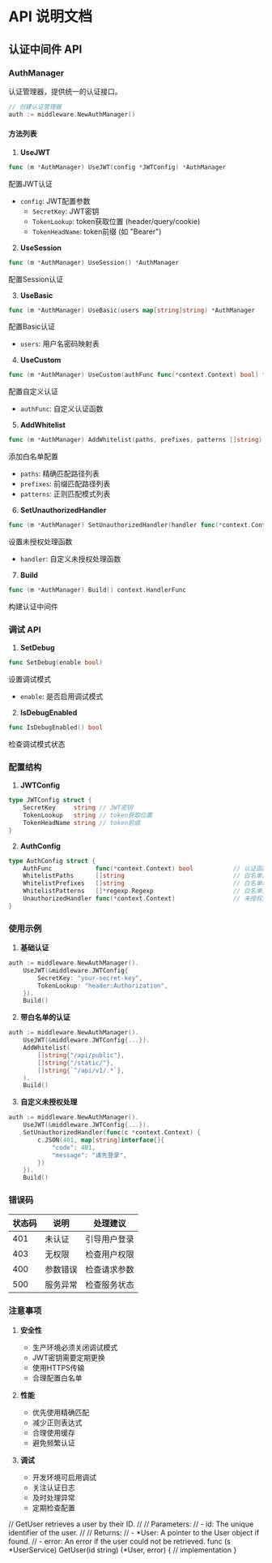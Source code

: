 # API 说明文档

## 认证中间件 API

### AuthManager

认证管理器，提供统一的认证接口。

```go
// 创建认证管理器
auth := middleware.NewAuthManager()
```

#### 方法列表

1. **UseJWT**
```go
func (m *AuthManager) UseJWT(config *JWTConfig) *AuthManager
```
配置JWT认证
- `config`: JWT配置参数
  - `SecretKey`: JWT密钥
  - `TokenLookup`: token获取位置 (header/query/cookie)
  - `TokenHeadName`: token前缀 (如 "Bearer")

2. **UseSession**
```go
func (m *AuthManager) UseSession() *AuthManager
```
配置Session认证

3. **UseBasic**
```go
func (m *AuthManager) UseBasic(users map[string]string) *AuthManager
```
配置Basic认证
- `users`: 用户名密码映射表

4. **UseCustom**
```go
func (m *AuthManager) UseCustom(authFunc func(*context.Context) bool) *AuthManager
```
配置自定义认证
- `authFunc`: 自定义认证函数

5. **AddWhitelist**
```go
func (m *AuthManager) AddWhitelist(paths, prefixes, patterns []string) *AuthManager
```
添加白名单配置
- `paths`: 精确匹配路径列表
- `prefixes`: 前缀匹配路径列表
- `patterns`: 正则匹配模式列表

6. **SetUnauthorizedHandler**
```go
func (m *AuthManager) SetUnauthorizedHandler(handler func(*context.Context)) *AuthManager
```
设置未授权处理函数
- `handler`: 自定义未授权处理函数

7. **Build**
```go
func (m *AuthManager) Build() context.HandlerFunc
```
构建认证中间件

### 调试 API

1. **SetDebug**
```go
func SetDebug(enable bool)
```
设置调试模式
- `enable`: 是否启用调试模式

2. **IsDebugEnabled**
```go
func IsDebugEnabled() bool
```
检查调试模式状态

### 配置结构

1. **JWTConfig**
```go
type JWTConfig struct {
    SecretKey     string // JWT密钥
    TokenLookup   string // token获取位置
    TokenHeadName string // token前缀
}
```

2. **AuthConfig**
```go
type AuthConfig struct {
    AuthFunc            func(*context.Context) bool           // 认证函数
    WhitelistPaths      []string                              // 白名单路径
    WhitelistPrefixes   []string                              // 白名单前缀
    WhitelistPatterns   []*regexp.Regexp                      // 白名单正则
    UnauthorizedHandler func(*context.Context)                // 未授权处理
}
```

### 使用示例

1. **基础认证**
```go
auth := middleware.NewAuthManager().
    UseJWT(&middleware.JWTConfig{
        SecretKey: "your-secret-key",
        TokenLookup: "header:Authorization",
    }).
    Build()
```

2. **带白名单的认证**
```go
auth := middleware.NewAuthManager().
    UseJWT(&middleware.JWTConfig{...}).
    AddWhitelist(
        []string{"/api/public"},
        []string{"/static/"},
        []string{`^/api/v1/.*`},
    ).
    Build()
```

3. **自定义未授权处理**
```go
auth := middleware.NewAuthManager().
    UseJWT(&middleware.JWTConfig{...}).
    SetUnauthorizedHandler(func(c *context.Context) {
        c.JSON(401, map[string]interface{}{
            "code": 401,
            "message": "请先登录",
        })
    }).
    Build()
```

### 错误码

| 状态码 | 说明 | 处理建议 |
|--------|------|----------|
| 401 | 未认证 | 引导用户登录 |
| 403 | 无权限 | 检查用户权限 |
| 400 | 参数错误 | 检查请求参数 |
| 500 | 服务异常 | 检查服务状态 |

### 注意事项

1. **安全性**
   - 生产环境必须关闭调试模式
   - JWT密钥需要定期更换
   - 使用HTTPS传输
   - 合理配置白名单

2. **性能**
   - 优先使用精确匹配
   - 减少正则表达式
   - 合理使用缓存
   - 避免频繁认证

3. **调试**
   - 开发环境可启用调试
   - 关注认证日志
   - 及时处理异常
   - 定期检查配置

// GetUser retrieves a user by their ID.
//
// Parameters:
//   - id: The unique identifier of the user.
//
// Returns:
//   - *User: A pointer to the User object if found.
//   - error: An error if the user could not be retrieved.
func (s *UserService) GetUser(id string) (*User, error) {
    // implementation
}